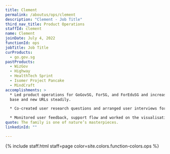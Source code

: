 ```yaml
---
title: Clement
permalink: /aboutus/ops/clement
description: "Clement - Job Title"
third_nav_title: Product Operations
staffId: clement
name: Clement
joinDate: July 4, 2022
functionId: ops
jobTitle: Job Title
curProducts:
  - go.gov.sg
pastProducts:
  - WizGov
  - Highway
  - HealthTech Sprint
  - Isomer Project Pancake
  - MindCraft
accomplishments: >
  * Led product operations for GoGovSG, ForSG, and ForEduSG and increased user
  base and new URLs steadily.

  * Co-created user research questions and arranged user interviews for hackathon products, MindCraft and WizGov.

  * Monitored user feedback, support flow and worked on the visualisation of product feedback and performance using Grafana dashboards for the Go suite.
quote: The family is one of nature’s masterpieces.
linkedinId: ""

---
```


{% include staff.html staff=page color=site.colors.function-colors.ops %}
